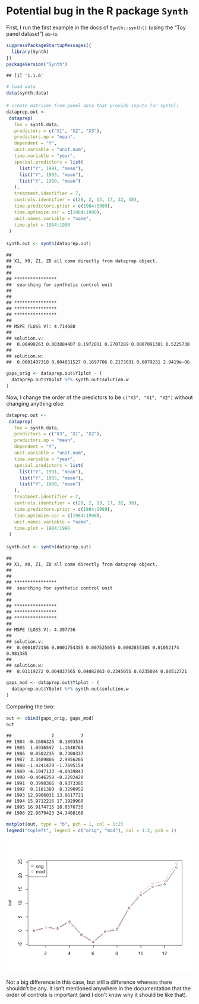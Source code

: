 
# Potential bug in the R package `Synth`

First, I run the first example in the docs of `Synth::synth()` (using
the “Toy panel dataset”) as-is:

``` r
suppressPackageStartupMessages({
  library(Synth)
})
packageVersion("Synth")
```

    ## [1] '1.1.6'

``` r
# load data
data(synth.data)

# create matrices from panel data that provide inputs for synth()
dataprep.out <-
 dataprep(
   foo = synth.data,
   predictors = c("X1", "X2", "X3"),
   predictors.op = "mean",
   dependent = "Y",
   unit.variable = "unit.num",
   time.variable = "year",
   special.predictors = list(
     list("Y", 1991, "mean"),
     list("Y", 1985, "mean"),
     list("Y", 1980, "mean")
   ),
   treatment.identifier = 7,
   controls.identifier = c(29, 2, 13, 17, 32, 38),
   time.predictors.prior = c(1984:1989),
   time.optimize.ssr = c(1984:1990),
   unit.names.variable = "name",
   time.plot = 1984:1996
 )

synth.out <- synth(dataprep.out)
```

    ## 
    ## X1, X0, Z1, Z0 all come directly from dataprep object.
    ## 
    ## 
    ## **************** 
    ##  searching for synthetic control unit  
    ##  
    ## 
    ## **************** 
    ## **************** 
    ## **************** 
    ## 
    ## MSPE (LOSS V): 4.714688 
    ## 
    ## solution.v:
    ##  0.00490263 0.003884407 0.1972011 0.2707289 0.0007091301 0.5225738 
    ## 
    ## solution.w:
    ##  0.0001407318 0.004851527 0.1697786 0.2173031 0.6079231 2.9419e-06

``` r
gaps_orig <- dataprep.out$Y1plot - (
  dataprep.out$Y0plot %*% synth.out$solution.w
)
```

Now, I change the order of the predictors to be `c("X3", "X1", "X2")`
without changing anything else:

``` r
dataprep.out <-
 dataprep(
   foo = synth.data,
   predictors = c("X3", "X1", "X2"),
   predictors.op = "mean",
   dependent = "Y",
   unit.variable = "unit.num",
   time.variable = "year",
   special.predictors = list(
     list("Y", 1991, "mean"),
     list("Y", 1985, "mean"),
     list("Y", 1980, "mean")
   ),
   treatment.identifier = 7,
   controls.identifier = c(29, 2, 13, 17, 32, 38),
   time.predictors.prior = c(1984:1989),
   time.optimize.ssr = c(1984:1990),
   unit.names.variable = "name",
   time.plot = 1984:1996
 )

synth.out <- synth(dataprep.out)
```

    ## 
    ## X1, X0, Z1, Z0 all come directly from dataprep object.
    ## 
    ## 
    ## **************** 
    ##  searching for synthetic control unit  
    ##  
    ## 
    ## **************** 
    ## **************** 
    ## **************** 
    ## 
    ## MSPE (LOSS V): 4.397736 
    ## 
    ## solution.v:
    ##  0.0001072156 0.0001754355 0.007525055 0.0002855305 0.01052174 0.981385 
    ## 
    ## solution.w:
    ##  0.01119272 0.004837565 0.04082863 0.2345055 0.6235084 0.08512721

``` r
gaps_mod <- dataprep.out$Y1plot - (
  dataprep.out$Y0plot %*% synth.out$solution.w
)
```

Comparing the two:

``` r
out <- cbind(gaps_orig, gaps_mod)
out
```

    ##               7          7
    ## 1984 -0.1686325  0.1893536
    ## 1985  1.0936597  1.1648763
    ## 1986  0.8502235  0.7300337
    ## 1987  3.3489866  2.9856265
    ## 1988 -1.4241479 -1.7695154
    ## 1989 -4.1947133 -4.0939843
    ## 1990 -0.4646250 -0.2292420
    ## 1991  0.3998366  0.9373385
    ## 1992  8.1181380  8.3290952
    ## 1993 12.8906031 13.9617721
    ## 1994 15.9712216 17.1929960
    ## 1995 16.9174715 18.0576735
    ## 1996 22.9879423 24.3488169

``` r
matplot(out, type = "b", pch = 1, col = 1:2)
legend("topleft", legend = c("orig", "mod"), col = 1:2, pch = 1)
```

![](README_files/figure-gfm/unnamed-chunk-3-1.png)<!-- -->

Not a big difference in this case, but still a difference whereas there
shouldn’t be any. It isn’t mentioned anywhere in the documentation that
the order of controls is important (and I don’t know why it should be
like that).
